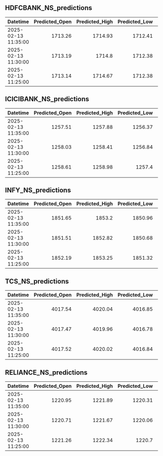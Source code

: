 ## HDFCBANK_NS_predictions
| Datetime            |   Predicted_Open |   Predicted_High |   Predicted_Low |   Predicted_Close |   Predicted_Volume |
|:--------------------|-----------------:|-----------------:|----------------:|------------------:|-------------------:|
| 2025-02-13 11:35:00 |          1713.26 |          1714.93 |         1712.41 |           1713.47 |            84346.5 |
| 2025-02-13 11:30:00 |          1713.19 |          1714.8  |         1712.38 |           1713.35 |            84991.1 |
| 2025-02-13 11:25:00 |          1713.14 |          1714.67 |         1712.38 |           1713.22 |            84917.2 |

## ICICIBANK_NS_predictions
| Datetime            |   Predicted_Open |   Predicted_High |   Predicted_Low |   Predicted_Close |   Predicted_Volume |
|:--------------------|-----------------:|-----------------:|----------------:|------------------:|-------------------:|
| 2025-02-13 11:35:00 |          1257.51 |          1257.88 |         1256.37 |           1258.13 |            74087.5 |
| 2025-02-13 11:30:00 |          1258.03 |          1258.41 |         1256.84 |           1258.61 |            76401.2 |
| 2025-02-13 11:25:00 |          1258.61 |          1258.98 |         1257.4  |           1259.21 |            79462.3 |

## INFY_NS_predictions
| Datetime            |   Predicted_Open |   Predicted_High |   Predicted_Low |   Predicted_Close |   Predicted_Volume |
|:--------------------|-----------------:|-----------------:|----------------:|------------------:|-------------------:|
| 2025-02-13 11:35:00 |          1851.65 |          1853.2  |         1850.96 |           1852.1  |            53709.9 |
| 2025-02-13 11:30:00 |          1851.51 |          1852.82 |         1850.68 |           1851.81 |            49459.7 |
| 2025-02-13 11:25:00 |          1852.19 |          1853.25 |         1851.32 |           1852.66 |            51756.3 |

## TCS_NS_predictions
| Datetime            |   Predicted_Open |   Predicted_High |   Predicted_Low |   Predicted_Close |   Predicted_Volume |
|:--------------------|-----------------:|-----------------:|----------------:|------------------:|-------------------:|
| 2025-02-13 11:35:00 |          4017.54 |          4020.04 |         4016.85 |           4019.43 |            22148.8 |
| 2025-02-13 11:30:00 |          4017.47 |          4019.96 |         4016.78 |           4019.38 |            22126.7 |
| 2025-02-13 11:25:00 |          4017.52 |          4020.02 |         4016.84 |           4019.41 |            22168   |

## RELIANCE_NS_predictions
| Datetime            |   Predicted_Open |   Predicted_High |   Predicted_Low |   Predicted_Close |   Predicted_Volume |
|:--------------------|-----------------:|-----------------:|----------------:|------------------:|-------------------:|
| 2025-02-13 11:35:00 |          1220.95 |          1221.89 |         1220.31 |           1221.2  |            94421.6 |
| 2025-02-13 11:30:00 |          1220.71 |          1221.67 |         1220.06 |           1221.1  |           100325   |
| 2025-02-13 11:25:00 |          1221.26 |          1222.34 |         1220.7  |           1221.69 |            98293.4 |

